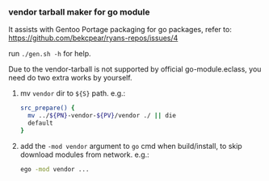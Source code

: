 ### vendor tarball maker for go module

It assists with Gentoo Portage packaging for go packages,
refer to: https://github.com/bekcpear/ryans-repos/issues/4

  run `./gen.sh -h` for help.

Due to the vendor-tarball is not supported by official go-module.eclass,
you need do two extra works by yourself.

1. mv `vendor` dir to `${S}` path.
   e.g.:
   ```bash
   src_prepare() {
     mv ../${PN}-vendor-${PV}/vendor ./ || die
     default
   }
   ```
2. add the `-mod vendor` argument to `go` cmd when build/install, to skip download modules from network.
   e.g.:
   ```bash
   ego -mod vendor ...
   ```
